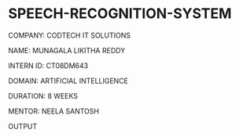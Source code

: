 # SPEECH-RECOGNITION-SYSTEM

COMPANY: CODTECH IT SOLUTIONS

NAME: MUNAGALA LIKITHA REDDY

INTERN ID: CT08DM643

DOMAIN: ARTIFICIAL INTELLIGENCE

DURATION: 8 WEEKS

MENTOR: NEELA SANTOSH

OUTPUT

